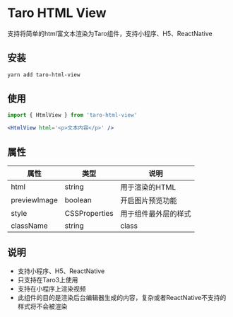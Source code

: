 # Taro HTML View
支持将简单的html富文本渲染为Taro组件，支持小程序、H5、ReactNative

## 安装

```bash
yarn add taro-html-view
```

## 使用

```jsx
import { HtmlView } from 'taro-html-view'

<HtmlView html='<p>文本内容</p>' />
```

## 属性

|  属性   | 类型  | 说明 |
|  ----  | ----  | ----  |
| html  | string | 用于渲染的HTML |
| previewImage  | boolean | 开启图片预览功能 |
| style  | CSSProperties | 用于组件最外层的样式 |
| className  | string | class |

## 说明
- 支持小程序、H5、ReactNative
- 只支持在Taro3上使用
- 支持在小程序上渲染视频
- 此组件的目的是渲染后台编辑器生成的内容，复杂或者ReactNative不支持的样式将不会被渲染
